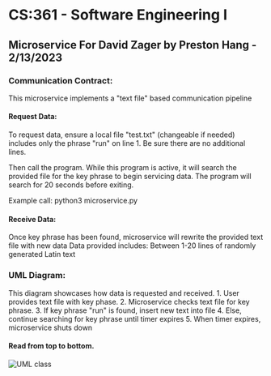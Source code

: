 # CS:361 - Software Engineering I 

## Microservice For David Zager by Preston Hang - 2/13/2023

### Communication Contract:
This microservice implements a "text file" based communication pipeline

#### Request Data:
To request data, ensure a local file "test.txt" (changeable if needed) includes only the phrase "run" on line 1.
Be sure there are no additional lines. 
    
Then call the program. While this program is active, it will search the provided file for the key phrase to begin servicing data.
The program will search for 20 seconds before exiting.

Example call:
        python3 microservice.py

#### Receive Data:
Once key phrase has been found, microservice will rewrite the provided text file with new data
Data provided includes:
Between 1-20 lines of randomly generated Latin text



### UML Diagram:
   This diagram showcases how data is requested and received.
        1. User provides text file with key phase.
        2. Microservice checks text file for key phrase. 
        3. If key phrase "run" is found, insert new text into file
        4. Else, continue searching for key phrase until timer expires
        5. When timer expires, microservice shuts down
        
#### Read from top to bottom. 
![UML class](https://user-images.githubusercontent.com/98556557/218412025-4ce33929-2cfc-44e3-8a90-86ab5efa00c1.png)

